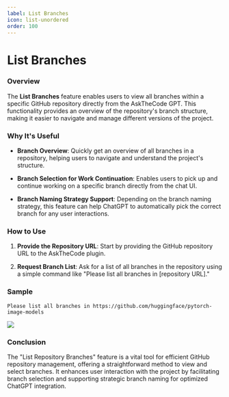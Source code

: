 ```yaml
---
label: List Branches
icon: list-unordered
order: 100
---
```


# List Branches

### Overview

The **List Branches** feature enables users to view all branches within a specific GitHub repository directly from the AskTheCode GPT. This functionality provides an overview of the repository's branch structure, making it easier to navigate and manage different versions of the project.

### Why It's Useful

- **Branch Overview**: Quickly get an overview of all branches in a repository, helping users to navigate and understand the project's structure.

- **Branch Selection for Work Continuation**: Enables users to pick up and continue working on a specific branch directly from the chat UI.

- **Branch Naming Strategy Support**: Depending on the branch naming strategy, this feature can help ChatGPT to automatically pick the correct branch for any user interactions.

### How to Use

1. **Provide the Repository URL**: Start by providing the GitHub repository URL to the AskTheCode plugin.

2. **Request Branch List**: Ask for a list of all branches in the repository using a simple command like "Please list all branches in [repository URL]."

### Sample

```prompt
Please list all branches in https://github.com/huggingface/pytorch-image-models
```

![](/resources/usage/branches/list-branches-response.png)

### Conclusion
The "List Repository Branches" feature is a vital tool for efficient GitHub repository management, offering a straightforward method to view and select branches. It enhances user interaction with the project by facilitating branch selection and supporting strategic branch naming for optimized ChatGPT integration.

